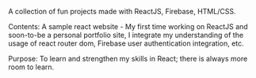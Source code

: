 A collection of fun projects made with ReactJS, Firebase, HTML/CSS.

Contents:
A sample react website - My first time working on ReactJS and soon-to-be a personal portfolio site, I integrate my understanding of the usage of react router dom, Firebase user authentication integration, etc. 

Purpose:
To learn and strengthen my skills in React; there is always more room to learn.
